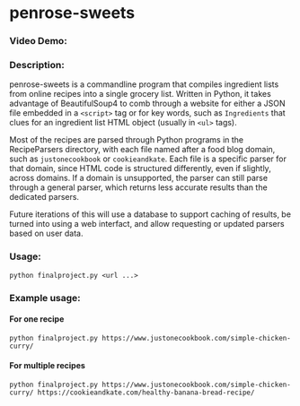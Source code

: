 # penrose-sweets
### Video Demo:  <URL HERE>
### Description:

penrose-sweets is a commandline program that compiles ingredient lists from online recipes into a single grocery list. Written in Python, it takes advantage of BeautifulSoup4 to comb through a website for either a JSON file embedded in a `<script>` tag or for key words, such as `Ingredients` that clues for an ingredient list HTML object (usually in `<ul>` tags).

Most of the recipes are parsed through Python programs in the RecipeParsers directory, with each file named after a food blog domain, such as `justonecookbook` or `cookieandkate`. Each file is a specific parser for that domain, since HTML code is structured differently, even if slightly, across domains. If a domain is unsupported, the parser can still parse through a general parser, which returns less accurate results than the dedicated parsers.

Future iterations of this will use a database to support caching of results, be turned into using a web interfact, and allow requesting or updated parsers based on user data.

### Usage:

```
python finalproject.py <url ...>
```

### Example usage:

#### For one recipe
```
python finalproject.py https://www.justonecookbook.com/simple-chicken-curry/
```

#### For multiple recipes
```
python finalproject.py https://www.justonecookbook.com/simple-chicken-curry/ https://cookieandkate.com/healthy-banana-bread-recipe/
```